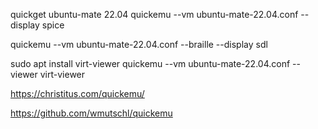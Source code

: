 quickget ubuntu-mate 22.04
quickemu --vm ubuntu-mate-22.04.conf  --display spice

quickemu --vm ubuntu-mate-22.04.conf --braille --display sdl

sudo apt install virt-viewer
quickemu --vm ubuntu-mate-22.04.conf --viewer virt-viewer


https://christitus.com/quickemu/

https://github.com/wmutschl/quickemu








